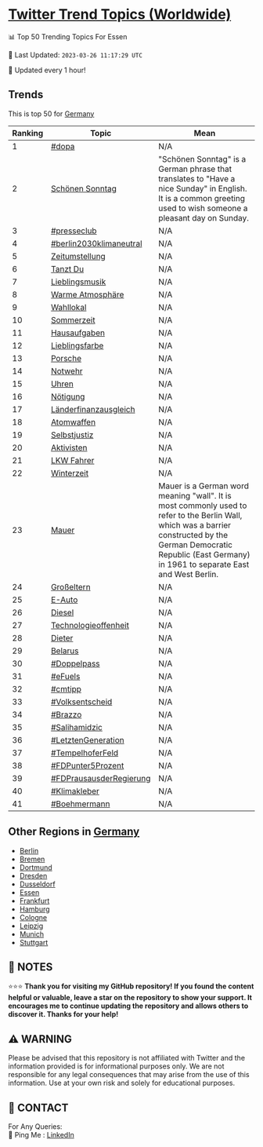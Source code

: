 [Twitter Trend Topics (Worldwide)](https://github.com/ErcinDedeoglu/Twitter-Trend-Topics)
==========


📊 Top 50 Trending Topics For Essen

📆 Last Updated: `2023-03-26 11:17:29 UTC`

🔧 Updated every 1 hour!


## Trends

This is top 50 for [Germany](</Germany>)

| Ranking | Topic | Mean |
| ------- | ------------ | ------------ |
| 1 | [#dopa](http://twitter.com/search?q=%23dopa) | N/A |
| 2 | [Schönen Sonntag](http://twitter.com/search?q=Sch%c3%b6nen+Sonntag) | "Schönen Sonntag" is a German phrase that translates to "Have a nice Sunday" in English. It is a common greeting used to wish someone a pleasant day on Sunday. |
| 3 | [#presseclub](http://twitter.com/search?q=%23presseclub) | N/A |
| 4 | [#berlin2030klimaneutral](http://twitter.com/search?q=%23berlin2030klimaneutral) | N/A |
| 5 | [Zeitumstellung](http://twitter.com/search?q=Zeitumstellung) | N/A |
| 6 | [Tanzt Du](http://twitter.com/search?q=Tanzt+Du) | N/A |
| 7 | [Lieblingsmusik](http://twitter.com/search?q=Lieblingsmusik) | N/A |
| 8 | [Warme Atmosphäre](http://twitter.com/search?q=Warme+Atmosph%c3%a4re) | N/A |
| 9 | [Wahllokal](http://twitter.com/search?q=Wahllokal) | N/A |
| 10 | [Sommerzeit](http://twitter.com/search?q=Sommerzeit) | N/A |
| 11 | [Hausaufgaben](http://twitter.com/search?q=Hausaufgaben) | N/A |
| 12 | [Lieblingsfarbe](http://twitter.com/search?q=Lieblingsfarbe) | N/A |
| 13 | [Porsche](http://twitter.com/search?q=Porsche) | N/A |
| 14 | [Notwehr](http://twitter.com/search?q=Notwehr) | N/A |
| 15 | [Uhren](http://twitter.com/search?q=Uhren) | N/A |
| 16 | [Nötigung](http://twitter.com/search?q=N%c3%b6tigung) | N/A |
| 17 | [Länderfinanzausgleich](http://twitter.com/search?q=L%c3%a4nderfinanzausgleich) | N/A |
| 18 | [Atomwaffen](http://twitter.com/search?q=Atomwaffen) | N/A |
| 19 | [Selbstjustiz](http://twitter.com/search?q=Selbstjustiz) | N/A |
| 20 | [Aktivisten](http://twitter.com/search?q=Aktivisten) | N/A |
| 21 | [LKW Fahrer](http://twitter.com/search?q=LKW+Fahrer) | N/A |
| 22 | [Winterzeit](http://twitter.com/search?q=Winterzeit) | N/A |
| 23 | [Mauer](http://twitter.com/search?q=Mauer) | Mauer is a German word meaning "wall". It is most commonly used to refer to the Berlin Wall, which was a barrier constructed by the German Democratic Republic (East Germany) in 1961 to separate East and West Berlin. |
| 24 | [Großeltern](http://twitter.com/search?q=Gro%c3%9feltern) | N/A |
| 25 | [E-Auto](http://twitter.com/search?q=E-Auto) | N/A |
| 26 | [Diesel](http://twitter.com/search?q=Diesel) | N/A |
| 27 | [Technologieoffenheit](http://twitter.com/search?q=Technologieoffenheit) | N/A |
| 28 | [Dieter](http://twitter.com/search?q=Dieter) | N/A |
| 29 | [Belarus](http://twitter.com/search?q=Belarus) | N/A |
| 30 | [#Doppelpass](http://twitter.com/search?q=%23Doppelpass) | N/A |
| 31 | [#eFuels](http://twitter.com/search?q=%23eFuels) | N/A |
| 32 | [#cmtipp](http://twitter.com/search?q=%23cmtipp) | N/A |
| 33 | [#Volksentscheid](http://twitter.com/search?q=%23Volksentscheid) | N/A |
| 34 | [#Brazzo](http://twitter.com/search?q=%23Brazzo) | N/A |
| 35 | [#Salihamidzic](http://twitter.com/search?q=%23Salihamidzic) | N/A |
| 36 | [#LetztenGeneration](http://twitter.com/search?q=%23LetztenGeneration) | N/A |
| 37 | [#TempelhoferFeld](http://twitter.com/search?q=%23TempelhoferFeld) | N/A |
| 38 | [#FDPunter5Prozent](http://twitter.com/search?q=%23FDPunter5Prozent) | N/A |
| 39 | [#FDPrausausderRegierung](http://twitter.com/search?q=%23FDPrausausderRegierung) | N/A |
| 40 | [#Klimakleber](http://twitter.com/search?q=%23Klimakleber) | N/A |
| 41 | [#Boehmermann](http://twitter.com/search?q=%23Boehmermann) | N/A |



## Other Regions in [Germany](</Germany>)

* [Berlin](</Germany/Berlin.md>)
* [Bremen](</Germany/Bremen.md>)
* [Dortmund](</Germany/Dortmund.md>)
* [Dresden](</Germany/Dresden.md>)
* [Dusseldorf](</Germany/Dusseldorf.md>)
* [Essen](</Germany/Essen.md>)
* [Frankfurt](</Germany/Frankfurt.md>)
* [Hamburg](</Germany/Hamburg.md>)
* [Cologne](</Germany/Cologne.md>)
* [Leipzig](</Germany/Leipzig.md>)
* [Munich](</Germany/Munich.md>)
* [Stuttgart](</Germany/Stuttgart.md>)



## 📝 NOTES

⭐⭐⭐ **Thank you for visiting my GitHub repository! If you found the content helpful or valuable, leave a star on the repository to show your support. It encourages me to continue updating the repository and allows others to discover it. Thanks for your help!**


## ⚠️ WARNING

Please be advised that this repository is not affiliated with Twitter and the information provided is for informational purposes only. We are not responsible for any legal consequences that may arise from the use of this information. Use at your own risk and solely for educational purposes.


## 📨 CONTACT

 For Any Queries:  
            🏓 Ping Me : [LinkedIn](https://www.linkedin.com/in/ercindedeoglu/)
